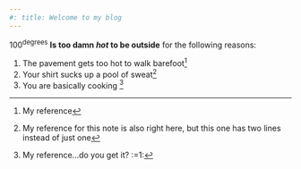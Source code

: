 ```yaml
---
#: title: Welcome to my blog
---
```


100<sup>degrees</sup> **Is too damn _hot_ to be outside** for the following reasons:

1. The pavement gets too hot to walk barefoot[^1]
2. Your shirt sucks up a pool of sweat[^note]
3. You are basically cooking [^3]

[^1]: My reference
[^note]: My reference for this note is also right here,
  but this one has two lines instead of just one
[^3]: My reference...do you get it? :=1:
